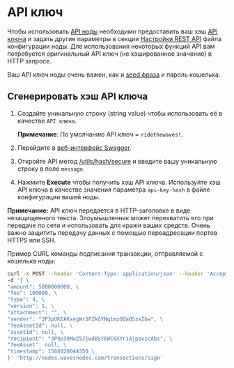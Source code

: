 
# API ключ

Чтобы использовать [API ноды](/ru/waves-node/node-api/) необходимо предоставить ваш хэш [API ключа](https://en.wikipedia.org/wiki/Application_programming_interface_key) и задать другие параметры в секции [Настройки REST API](/ru/waves-node/node-configuration#настройки-rest-api) файла конфигурации ноды. Дле использования некоторых функций API вам потребуется оригинальный API ключ (не хэшированное значение) в HTTP запросе.

Ваш API ключ ноды очень важен, как и [seed фраза](/ru/blockchain/glossary#secret-phrase) и пароль кошелька.

## Сгенерировать хэш API ключа

1. Создайте уникальную строку (string value) чтобы использовать её в качестве `API ключа`.

    **Примечание**: По умолчанию API ключ = `ridethewaves!`.

2. Перейдите в [веб-интерфейс Swagger](/ru/waves-node/node-api#веб-интерфейс-swagger).

3. Откройте API метод [/utils/hash/secure](https://nodes.wavesnodes.com/api-docs/index.html#!/utils/hashSecure_1) и введите вашу уникальную строку в поле `message`.

4. Нажмите **Execute** чтобы получить хэш API ключа. Используйте хэш API ключа в качестве значения параметра `api-key-hash` в файле конфигурации вашей ноды.

**Примечание:** API ключ передается в HTTP-заголовке в виде незащищенного текста. Злоумышленник может перехватить его при передаче по сети и использовать для кражи ваших средств. Очень важно защитить передачу данных с помощью переадресации портов HTTPS или SSH.

Пример CURL команды подписания транзакции, отправляемой с кошелька ноды:

```bash
curl -X POST --header 'Content-Type: application/json' --header 'Accept: application/json' --header 'X-API-Key: YOUR UNIQUE API KEY'
-d '{ \
"amount": 5800000000, \
"fee": 100000, \
"type": 4, \
"version": 1, \
"attachment": "", \
"sender": "3P3pUKEAKxegWr3PZkGYNq1mzQQaQ5zxZbw", \
"feeAssetId": null, \
"assetId": null, \
"recipient": "3P9p39MwZ5JjwdBSYEWC6XYri4jpovzcAbs", \
"feeAsset": null, \
"timestamp": 1568020044350 \
}' 'http://nodes.wavesnodes.com/transactions/sign'
```

